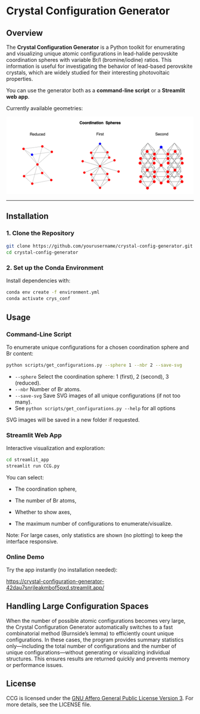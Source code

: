 # Crystal Configuration Generator

## Overview

The **Crystal Configuration Generator** is a Python toolkit for enumerating and visualizing unique atomic configurations in lead-halide perovskite coordination spheres with variable Br/I (bromine/iodine) ratios. This information is useful for investigating the behavior of lead-based perovskite crystals, which are widely studied for their interesting photovoltaic properties.

You can use the generator both as a **command-line script** or a **Streamlit web app**.

Currently available geometries:

![Alt text](img/Coordination_spheres.png)

---

## Installation

### 1. Clone the Repository
```bash
git clone https://github.com/yourusername/crystal-config-generator.git
cd crystal-config-generator
```

### 2. Set up the Conda Environment

Install dependencies with:

```bash
conda env create -f environment.yml
conda activate crys_conf
```
## Usage

### Command-Line Script

To enumerate unique configurations for a chosen coordination sphere and Br content:

```bash
python scripts/get_configurations.py --sphere 1 --nbr 2 --save-svg
```
- `--sphere` Select the coordination sphere: 1 (first), 2 (second), 3 (reduced).
- `--nbr`  Number of Br atoms.
- `--save-svg` Save SVG images of all unique configurations (if not too many).
- See `python scripts/get_configurations.py --help` for all options

SVG images will be saved in a new folder if requested.


### Streamlit Web App

Interactive visualization and exploration:

```bash
cd streamlit_app
streamlit run CCG.py
```
You can select:
- The coordination sphere,

- The number of Br atoms,

- Whether to show axes,

- The maximum number of configurations to enumerate/visualize.

Note: For large cases, only statistics are shown (no plotting) to keep the interface responsive.

### Online Demo

Try the app instantly (no installation needed):

https://crystal-configuration-generator-42dau7snrjleakmbof5pxd.streamlit.app/

## Handling Large Configuration Spaces

When the number of possible atomic configurations becomes very large, the Crystal Configuration Generator automatically switches to a fast combinatorial method (Burnside’s lemma) to efficiently count unique configurations. In these cases, the program provides summary statistics only—including the total number of configurations and the number of unique configurations—without generating or visualizing individual structures. This ensures results are returned quickly and prevents memory or performance issues.

## License

CCG is licensed under the [GNU Affero General Public License Version 3](https://www.gnu.org/licenses/agpl-3.0.html). For more details, see the LICENSE file.